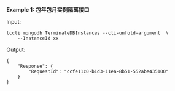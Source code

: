 **Example 1: 包年包月实例隔离接口**



Input: 

```
tccli mongodb TerminateDBInstances --cli-unfold-argument  \
    --InstanceId xx
```

Output: 
```
{
    "Response": {
        "RequestId": "ccfe11c0-b1d3-11ea-8b51-552abe435100"
    }
}
```


